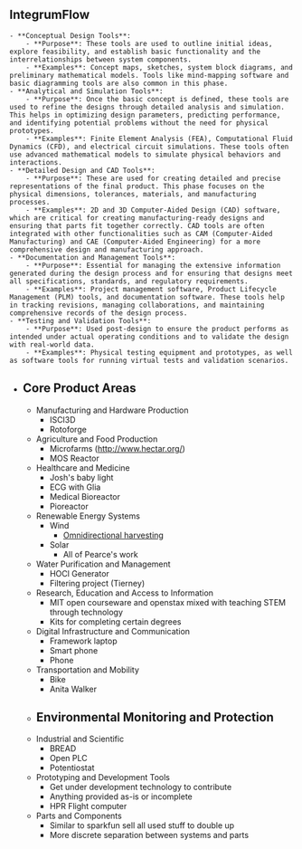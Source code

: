 ## IntegrumFlow
	- **Conceptual Design Tools**:
		- **Purpose**: These tools are used to outline initial ideas, explore feasibility, and establish basic functionality and the interrelationships between system components.
		- **Examples**: Concept maps, sketches, system block diagrams, and preliminary mathematical models. Tools like mind-mapping software and basic diagramming tools are also common in this phase.
	- **Analytical and Simulation Tools**:
		- **Purpose**: Once the basic concept is defined, these tools are used to refine the designs through detailed analysis and simulation. This helps in optimizing design parameters, predicting performance, and identifying potential problems without the need for physical prototypes.
		- **Examples**: Finite Element Analysis (FEA), Computational Fluid Dynamics (CFD), and electrical circuit simulations. These tools often use advanced mathematical models to simulate physical behaviors and interactions.
	- **Detailed Design and CAD Tools**:
		- **Purpose**: These are used for creating detailed and precise representations of the final product. This phase focuses on the physical dimensions, tolerances, materials, and manufacturing processes.
		- **Examples**: 2D and 3D Computer-Aided Design (CAD) software, which are critical for creating manufacturing-ready designs and ensuring that parts fit together correctly. CAD tools are often integrated with other functionalities such as CAM (Computer-Aided Manufacturing) and CAE (Computer-Aided Engineering) for a more comprehensive design and manufacturing approach.
	- **Documentation and Management Tools**:
		- **Purpose**: Essential for managing the extensive information generated during the design process and for ensuring that designs meet all specifications, standards, and regulatory requirements.
		- **Examples**: Project management software, Product Lifecycle Management (PLM) tools, and documentation software. These tools help in tracking revisions, managing collaborations, and maintaining comprehensive records of the design process.
	- **Testing and Validation Tools**:
		- **Purpose**: Used post-design to ensure the product performs as intended under actual operating conditions and to validate the design with real-world data.
		- **Examples**: Physical testing equipment and prototypes, as well as software tools for running virtual tests and validation scenarios.
- ## Core Product Areas
	- Manufacturing and Hardware Production
		- ISCI3D
		- Rotoforge
	- Agriculture and Food Production
		- Microfarms (http://www.hectar.org/)
		- MOS Reactor
	- Healthcare and Medicine
		- Josh's baby light
		- ECG with Glia
		- Medical Bioreactor
		- Pioreactor
	- Renewable Energy Systems
		- Wind
			- [Omnidirectional harvesting](https://www.sciencedirect.com/science/article/pii/S1369702123003486)
		- Solar
			- All of Pearce's work
	- Water Purification and Management
		- HOCl Generator
		- Filtering project (Tierney)
	- Research, Education and Access to Information
		- MIT open courseware and openstax mixed with teaching STEM through technology
		- Kits for completing certain degrees
	- Digital Infrastructure and Communication
		- Framework laptop
		- Smart phone
		- Phone
	- Transportation and Mobility
		- Bike
		- Anita Walker
	- Environmental Monitoring and Protection
		-
	- Industrial and Scientific
		- BREAD
		- Open PLC
		- Potentiostat
	- Prototyping and Development Tools
		- Get under development technology to contribute
		- Anything provided as-is or incomplete
		- HPR Flight computer
	- Parts and Components
		- Similar to sparkfun sell all used stuff to double up
		- More discrete separation between systems and parts